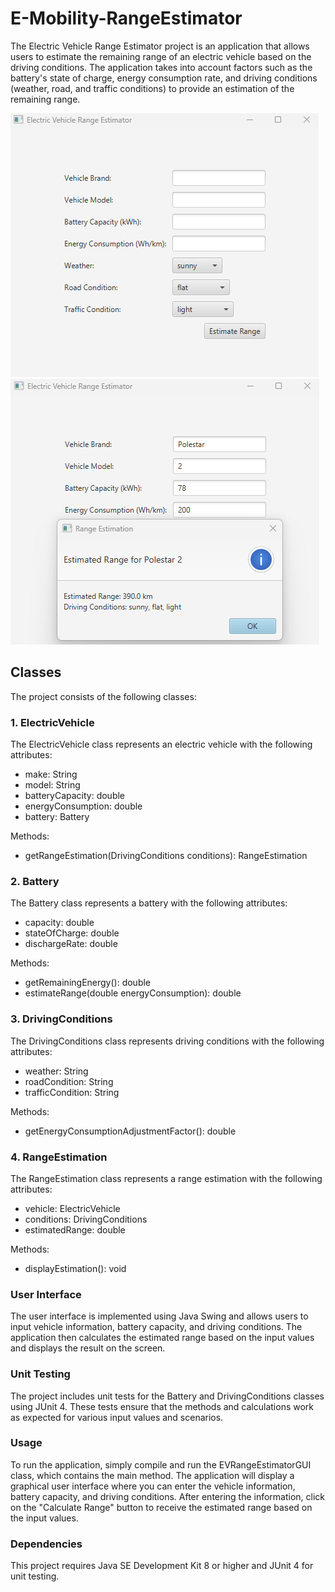 # E-Mobility-RangeEstimator

The Electric Vehicle Range Estimator project is an application that allows users to estimate the remaining range of an electric vehicle based on the driving conditions. The application takes into account factors such as the battery's state of charge, energy consumption rate, and driving conditions (weather, road, and traffic conditions) to provide an estimation of the remaining range.

![before](before.png)
![after](after.png)

## Classes
The project consists of the following classes:

### 1. ElectricVehicle
The ElectricVehicle class represents an electric vehicle with the following attributes:

* make: String
* model: String
* batteryCapacity: double
* energyConsumption: double
* battery: Battery

Methods:
* getRangeEstimation(DrivingConditions conditions): RangeEstimation

### 2. Battery
The Battery class represents a battery with the following attributes:

* capacity: double
* stateOfCharge: double
* dischargeRate: double

Methods:
* getRemainingEnergy(): double
* estimateRange(double energyConsumption): double

### 3. DrivingConditions
The DrivingConditions class represents driving conditions with the following attributes:

* weather: String
* roadCondition: String
* trafficCondition: String

Methods:
* getEnergyConsumptionAdjustmentFactor(): double

### 4. RangeEstimation
The RangeEstimation class represents a range estimation with the following attributes:

* vehicle: ElectricVehicle
* conditions: DrivingConditions
* estimatedRange: double

Methods:
* displayEstimation(): void

### User Interface
The user interface is implemented using Java Swing and allows users to input vehicle information, battery capacity, and driving conditions. The application then calculates the estimated range based on the input values and displays the result on the screen.

### Unit Testing
The project includes unit tests for the Battery and DrivingConditions classes using JUnit 4. These tests ensure that the methods and calculations work as expected for various input values and scenarios.

### Usage
To run the application, simply compile and run the EVRangeEstimatorGUI class, which contains the main method. The application will display a graphical user interface where you can enter the vehicle information, battery capacity, and driving conditions. After entering the information, click on the "Calculate Range" button to receive the estimated range based on the input values.

### Dependencies
This project requires Java SE Development Kit 8 or higher and JUnit 4 for unit testing.
